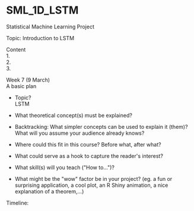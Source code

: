 # SML_1D_LSTM
Statistical Machine Learning Project  

Topic: Introduction to LSTM  

Content  
1.  
2.  
3.  
  
Week 7 (9 March)    
A basic plan

* Topic?  
  LSTM
* What theoretical concept(s) must be explained?  

* Backtracking: What simpler concepts can be used to explain it (them)? What will you assume your audience already knows?   

* Where could this fit in this course? Before what, after what?   

* What could serve as a hook to capture the reader's interest?  

* What skill(s) will you teach ("How to...")?  

* What might be the "wow" factor be in your project? (eg. a fun or surprising application, a cool plot, an R Shiny animation, a nice explanation of a theorem,...)  

Timeline:  


